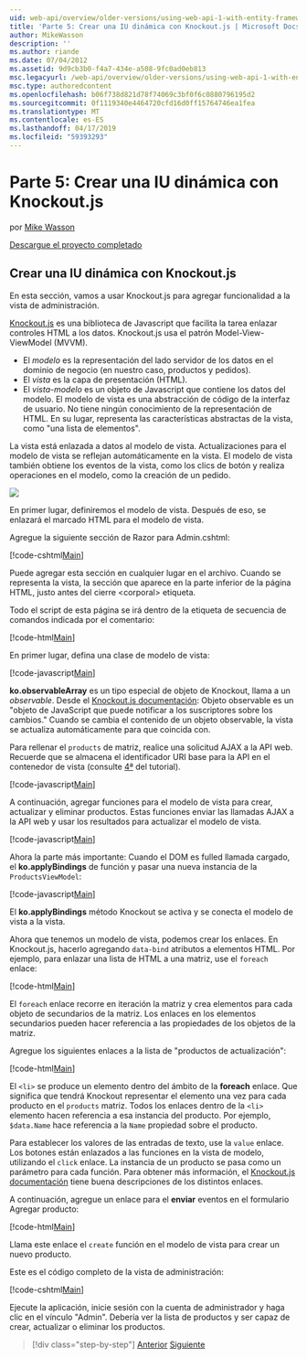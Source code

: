 ```yaml
---
uid: web-api/overview/older-versions/using-web-api-1-with-entity-framework-5/using-web-api-with-entity-framework-part-5
title: 'Parte 5: Crear una IU dinámica con Knockout.js | Microsoft Docs'
author: MikeWasson
description: ''
ms.author: riande
ms.date: 07/04/2012
ms.assetid: 9d9cb3b0-f4a7-434e-a508-9fc0ad0eb813
msc.legacyurl: /web-api/overview/older-versions/using-web-api-1-with-entity-framework-5/using-web-api-with-entity-framework-part-5
msc.type: authoredcontent
ms.openlocfilehash: b06f738d821d78f74069c3bf0f6c0880796195d2
ms.sourcegitcommit: 0f1119340e4464720cfd16d0ff15764746ea1fea
ms.translationtype: MT
ms.contentlocale: es-ES
ms.lasthandoff: 04/17/2019
ms.locfileid: "59393293"
---
```

# <a name="part-5-creating-a-dynamic-ui-with-knockoutjs"></a>Parte 5: Crear una IU dinámica con Knockout.js

por [Mike Wasson](https://github.com/MikeWasson)

[Descargue el proyecto completado](http://code.msdn.microsoft.com/ASP-NET-Web-API-with-afa30545)

## <a name="creating-a-dynamic-ui-with-knockoutjs"></a>Crear una IU dinámica con Knockout.js

En esta sección, vamos a usar Knockout.js para agregar funcionalidad a la vista de administración.

[Knockout.js](http://knockoutjs.com/) es una biblioteca de Javascript que facilita la tarea enlazar controles HTML a los datos. Knockout.js usa el patrón Model-View-ViewModel (MVVM).

- El *modelo* es la representación del lado servidor de los datos en el dominio de negocio (en nuestro caso, productos y pedidos).
- El *vista* es la capa de presentación (HTML).
- El *vista-modelo* es un objeto de Javascript que contiene los datos del modelo. El modelo de vista es una abstracción de código de la interfaz de usuario. No tiene ningún conocimiento de la representación de HTML. En su lugar, representa las características abstractas de la vista, como "una lista de elementos".

La vista está enlazada a datos al modelo de vista. Actualizaciones para el modelo de vista se reflejan automáticamente en la vista. El modelo de vista también obtiene los eventos de la vista, como los clics de botón y realiza operaciones en el modelo, como la creación de un pedido.

![](using-web-api-with-entity-framework-part-5/_static/image1.png)

En primer lugar, definiremos el modelo de vista. Después de eso, se enlazará el marcado HTML para el modelo de vista.

Agregue la siguiente sección de Razor para Admin.cshtml:

[!code-cshtml[Main](using-web-api-with-entity-framework-part-5/samples/sample1.cshtml)]

Puede agregar esta sección en cualquier lugar en el archivo. Cuando se representa la vista, la sección que aparece en la parte inferior de la página HTML, justo antes del cierre &lt;corporal&gt; etiqueta.

Todo el script de esta página se irá dentro de la etiqueta de secuencia de comandos indicada por el comentario:

[!code-html[Main](using-web-api-with-entity-framework-part-5/samples/sample2.html)]

En primer lugar, defina una clase de modelo de vista:

[!code-javascript[Main](using-web-api-with-entity-framework-part-5/samples/sample3.js)]

**ko.observableArray** es un tipo especial de objeto de Knockout, llama a un *observable*. Desde el [Knockout.js documentación](http://knockoutjs.com/documentation/observables.html): Objeto observable es un "objeto de JavaScript que puede notificar a los suscriptores sobre los cambios." Cuando se cambia el contenido de un objeto observable, la vista se actualiza automáticamente para que coincida con.

Para rellenar el `products` de matriz, realice una solicitud AJAX a la API web. Recuerde que se almacena el identificador URI base para la API en el contenedor de vista (consulte [4ª](using-web-api-with-entity-framework-part-4.md) del tutorial).

[!code-javascript[Main](using-web-api-with-entity-framework-part-5/samples/sample4.js?highlight=5)]

A continuación, agregar funciones para el modelo de vista para crear, actualizar y eliminar productos. Estas funciones enviar las llamadas AJAX a la API web y usar los resultados para actualizar el modelo de vista.

[!code-javascript[Main](using-web-api-with-entity-framework-part-5/samples/sample5.js?highlight=7)]

Ahora la parte más importante: Cuando el DOM es fulled llamada cargado, el **ko.applyBindings** de función y pasar una nueva instancia de la `ProductsViewModel`:

[!code-javascript[Main](using-web-api-with-entity-framework-part-5/samples/sample6.js)]

El **ko.applyBindings** método Knockout se activa y se conecta el modelo de vista a la vista.

Ahora que tenemos un modelo de vista, podemos crear los enlaces. En Knockout.js, hacerlo agregando `data-bind` atributos a elementos HTML. Por ejemplo, para enlazar una lista de HTML a una matriz, use el `foreach` enlace:

[!code-html[Main](using-web-api-with-entity-framework-part-5/samples/sample7.html?highlight=1)]

El `foreach` enlace recorre en iteración la matriz y crea elementos para cada objeto de secundarios de la matriz. Los enlaces en los elementos secundarios pueden hacer referencia a las propiedades de los objetos de la matriz.

Agregue los siguientes enlaces a la lista de "productos de actualización":

[!code-html[Main](using-web-api-with-entity-framework-part-5/samples/sample8.html)]

El `<li>` se produce un elemento dentro del ámbito de la **foreach** enlace. Que significa que tendrá Knockout representar el elemento una vez para cada producto en el `products` matriz. Todos los enlaces dentro de la `<li>` elemento hacen referencia a esa instancia del producto. Por ejemplo, `$data.Name` hace referencia a la `Name` propiedad sobre el producto.

Para establecer los valores de las entradas de texto, use la `value` enlace. Los botones están enlazados a las funciones en la vista de modelo, utilizando el `click` enlace. La instancia de un producto se pasa como un parámetro para cada función. Para obtener más información, el [Knockout.js documentación](http://knockoutjs.com/documentation/observables.html) tiene buena descripciones de los distintos enlaces.

A continuación, agregue un enlace para el **enviar** eventos en el formulario Agregar producto:

[!code-html[Main](using-web-api-with-entity-framework-part-5/samples/sample9.html)]

Llama este enlace el `create` función en el modelo de vista para crear un nuevo producto.

Este es el código completo de la vista de administración:

[!code-cshtml[Main](using-web-api-with-entity-framework-part-5/samples/sample10.cshtml)]

Ejecute la aplicación, inicie sesión con la cuenta de administrador y haga clic en el vínculo "Admin". Debería ver la lista de productos y ser capaz de crear, actualizar o eliminar los productos.

> [!div class="step-by-step"]
> [Anterior](using-web-api-with-entity-framework-part-4.md)
> [Siguiente](using-web-api-with-entity-framework-part-6.md)
